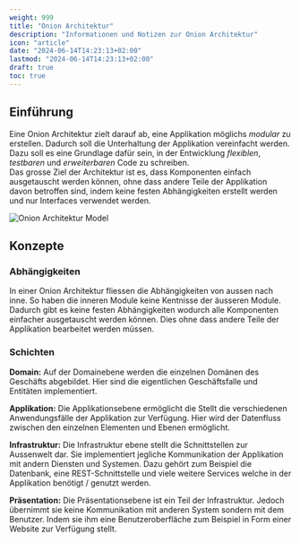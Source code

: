 ```yaml
---
weight: 999
title: "Onion Architektur"
description: "Informationen und Notizen zur Onion Architektur"
icon: "article"
date: "2024-06-14T14:23:13+02:00"
lastmod: "2024-06-14T14:23:13+02:00"
draft: true
toc: true
---
```


## Einführung

Eine Onion Architektur zielt darauf ab, eine Applikation möglichs *modular* zu
erstellen. Dadurch soll die Unterhaltung der Applikation vereinfacht werden.
Dazu soll es eine Grundlage dafür sein, in der Entwicklung *flexiblen*,
*testbaren* und *erweiterbaren* Code zu schreiben.  
Das grosse Ziel der Architektur ist es, dass Komponenten einfach ausgetauscht
werden können, ohne dass andere Teile der Applikation davon betroffen sind,
indem keine festen Abhängigkeiten erstellt werden und nur Interfaces verwendet
werden.

![Onion Architektur Model](images/architecture/onion/onion-model.png)

## Konzepte

### Abhängigkeiten

In einer Onion Architektur fliessen die Abhängigkeiten von aussen nach inne. So
haben die inneren Module keine Kentnisse der äusseren Module. Dadurch gibt es
keine festen Abhängigkeiten wodurch alle Komponenten einfacher ausgetauscht
werden können. Dies ohne dass andere Teile der Applikation bearbeitet werden
müssen.

### Schichten

**Domain:** Auf der Domainebene werden die einzelnen Domänen des Geschäfts
abgebildet. Hier sind die eigentlichen Geschäftsfalle und Entitäten
implementiert.

**Applikation:** Die Applikationsebene ermöglicht die Stellt die verschiedenen
Anwendungsfälle der Applikation zur Verfügung. Hier wird der Datenfluss
zwischen den einzelnen Elementen und Ebenen ermöglicht.

**Infrastruktur:** Die Infrastruktur ebene stellt die Schnittstellen zur
Aussenwelt dar. Sie implementiert jegliche Kommunikation der Applikation mit
andern Diensten und Systemen. Dazu gehört zum Beispiel die Datenbank, eine
REST-Schnittstelle und viele weitere Services welche in der Applikation benötigt
/ genutzt werden.

**Präsentation:** Die Präsentationsebene ist ein Teil der Infrastruktur. Jedoch
übernimmt sie keine Kommunikation mit anderen System sondern mit dem Benutzer.
Indem sie ihm eine Benutzeroberfläche zum Beispiel in Form einer Website zur
Verfügung stellt.
